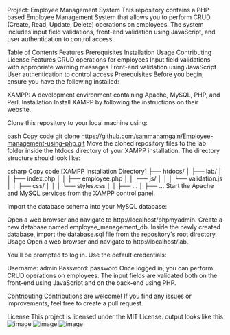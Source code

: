 Project: Employee Management System
This repository contains a PHP-based Employee Management System that allows you to perform CRUD (Create, Read, Update, Delete) operations on employees. The system includes input field validations, front-end validation using JavaScript, and user authentication to control access.

Table of Contents
Features
Prerequisites
Installation
Usage
Contributing
License
Features
CRUD operations for employees
Input field validations with appropriate warning messages
Front-end validation using JavaScript
User authentication to control access
Prerequisites
Before you begin, ensure you have the following installed:

XAMPP: A development environment containing Apache, MySQL, PHP, and Perl.
Installation
Install XAMPP by following the instructions on their website.

Clone this repository to your local machine using:

bash
Copy code
git clone https://github.com/sammanamgain/Employee-management-using-php.git
Move the cloned repository files to the lab folder inside the htdocs directory of your XAMPP installation. The directory structure should look like:

csharp
Copy code
[XAMPP Installation Directory]
├── htdocs/
│   ├── lab/
│   │   ├── index.php
│   │   ├── employee.php
│   │   ├── js/
│   │   │   └── validation.js
│   │   ├── css/
│   │   │   └── styles.css
│   │   ├── ...
│   ├── ...
Start the Apache and MySQL services from the XAMPP control panel.

Import the database schema into your MySQL database:

Open a web browser and navigate to http://localhost/phpmyadmin.
Create a new database named employee_management_db.
Inside the newly created database, import the database.sql file from the repository's root directory.
Usage
Open a web browser and navigate to http://localhost/lab.

You'll be prompted to log in. Use the default credentials:

Username: admin
Password: password
Once logged in, you can perform CRUD operations on employees. The input fields are validated both on the front-end using JavaScript and on the back-end using PHP.

Contributing
Contributions are welcome! If you find any issues or improvements, feel free to create a pull request.

License
This project is licensed under the MIT License.
output looks like this
![image](https://github.com/sammanamgain/Employee-management-using-php/assets/78356846/3381fca7-5934-4ec3-a27f-55b0762a1da5)
![image](https://github.com/sammanamgain/Employee-management-using-php/assets/78356846/6235dcb4-9c55-4745-ba88-40febe72f0fa)
![image](https://github.com/sammanamgain/Employee-management-using-php/assets/78356846/99a9d543-7b1b-4ffe-8abd-444448145eda)
